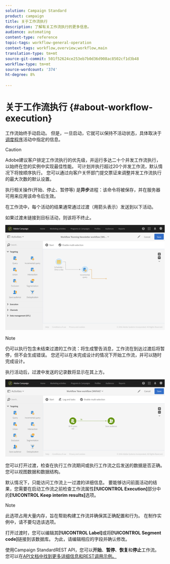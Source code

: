 ```yaml
---
solution: Campaign Standard
product: campaign
title: 关于工作流执行
description: 了解有关工作流执行的更多信息。
audience: automating
content-type: reference
topic-tags: workflow-general-operation
context-tags: workflow,overview;workflow,main
translation-type: tm+mt
source-git-commit: 501f52624ce253eb7b0d36d908ac8502cf1d3b48
workflow-type: tm+mt
source-wordcount: '374'
ht-degree: 8%

---
```



# 关于工作流执行 {#about-workflow-execution}

工作流始终手动启动。 但是，一旦启动，它就可以保持不活动状态，具体取决于[调度程序](../../automating/using/scheduler.md)活动中指定的信息。

>[!CAUTION]
>
> Adobe建议客户排定工作流执行的优先级，并运行多达二十个并发工作流执行，以始终在您的实例中实现最佳性能。 可计划并执行超过20个并发工作流，默认情况下将按顺序执行。 您可以通过向客户关怀部门提交票证来调整并发工作流执行的最大次数的默认设置。

执行相关操作(开始、停止、暂停等) 是&#x200B;**异步**&#x200B;进程：该命令将被保存，并在服务器可用来应用该命令后生效。

在工作流中，每个活动的结果通常通过过渡（用箭头表示）发送到以下活动。

如果过渡未链接到目标活动，则该将不终止。

![](assets/wkf_execution_1.png)

>[!NOTE]
>
>仍可以执行包含未结束过渡的工作流：将生成警告消息，工作流在到达过渡后将暂停，但不会生成错误。 您还可以在未完成设计的情况下开始工作流，并可以随时完成设计。

执行活动后，过渡中发送的记录数将显示在其上方。

![](assets/wkf_transition_count.png)

您可以打开过渡，检查在执行工作流期间或执行工作流之后发送的数据是否正确。您可以视图数据和数据结构。

默认情况下，只能访问工作流上一过渡的详细信息。 要能够访问前面活动的结果，您需要在启动工作流之前检查工作流属性&#x200B;**[!UICONTROL Execution]**&#x200B;部分中的&#x200B;**[!UICONTROL Keep interim results]**&#x200B;选项。

>[!NOTE]
>
>此选项占用大量内存，旨在帮助构建工作流并确保其正确配置和行为。 在制作实例中，请不要勾选该选项。

打开过渡时，您可以编辑其&#x200B;**[!UICONTROL Label]**&#x200B;或将&#x200B;**[!UICONTROL Segment code]**&#x200B;链接到该数据库。 为此，请编辑相应的字段并确认修改。

使用Campaign StandardREST API，您可以&#x200B;**开始**、**暂停**、**恢复**&#x200B;和&#x200B;**停止**&#x200B;工作流。 您可以在[API文档中找到更多详细信息和REST调用示例。](../../api/using/controlling-a-workflow.md)
